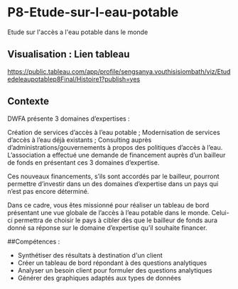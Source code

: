 # P8-Etude-sur-l-eau-potable
Etude sur l'accès a l'eau potable dans le monde

## Visualisation : Lien tableau  
https://public.tableau.com/app/profile/sengsanya.vouthisisiombath/viz/Etudedeleaupotablep8Final/Histoire1?publish=yes

## Contexte
DWFA présente 3 domaines d’expertises :

Création de services d’accès à l’eau potable ;
Modernisation de services d’accès à l’eau déjà existants ;
Consulting auprès d’administrations/gouvernements à propos des politiques d’accès à l’eau.
L’association a effectué une demande de financement auprès d’un bailleur de fonds en présentant ces 3 domaines d’expertise. 

Ces nouveaux financements, s’ils sont accordés par le bailleur, pourront permettre d’investir dans un des domaines d’expertise dans un pays qui n’est pas encore déterminé.

Dans ce cadre, vous êtes missionné pour réaliser un tableau de bord présentant une vue globale de l’accès à l’eau potable dans le monde. Celui-ci permettra de choisir le pays à cibler dès que le bailleur de fonds aura donné sa réponse sur le domaine d’expertise qu’il souhaite financer.


##Compétences :
- Synthétiser des résultats à destination d'un client
- Créer un tableau de bord répondant à des questions analytiques
- Analyser un besoin client pour formuler des questions analytiques
- Générer des graphiques adaptés aux types de données
